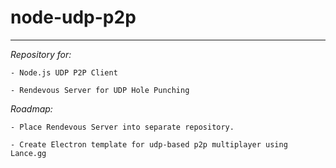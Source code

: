 # node-udp-p2p
____

*Repository for:*

    - Node.js UDP P2P Client

    - Rendevous Server for UDP Hole Punching

*Roadmap:*

    - Place Rendevous Server into separate repository.

    - Create Electron template for udp-based p2p multiplayer using Lance.gg